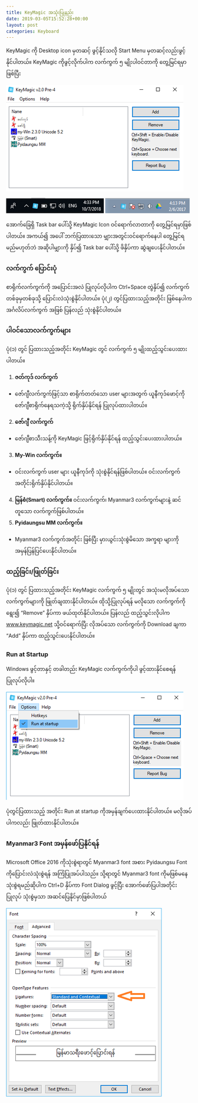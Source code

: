 ```yaml
---
title: KeyMagic အသုံးပြုနည်း
date: 2019-03-05T15:52:28+00:00
layout: post
categories: Keyboard
---
```

KeyMagic ကို Desktop icon မှတဆင့် ဖွင့်နိုင်သလို Start Menu မှတဆင့်လည်းဖွင့်နိုင်ပါတယ်။ KeyMagic ကိုဖွင့်လိုက်ပါက လက်ကွက် ၅ မျိုးပါဝင်တာကို တွေ့မြင်ရမှာဖြစ်ပြီး

  ![Keymagic Layout1](/images/kmagic-layout1.png)

  ![Keymagic Task bar](/images/taskbarKeyMagic.png)  ![Keymagic win7](/images/keymagic-install1.png)

အောက်ခြေရှိ Task bar ပေါ်သို့ KeyMagic Icon ဝင်ရောက်လာတာကို တွေ့မြင်ရမှာဖြစ်ပါတယ်။ အကယ်၍ အပေါ် ဘက်ပြထားသော မျှားအတွင်းဝင်ရောက်နေပါ တွေ့မြင်ရမည်မဟုတ်ဘဲ အဆိုပါမျှားကို နှိပ်၍ Task bar ပေါ်သို့ ဖိနှိပ်ကာ ဆွဲချပေးနိုင်ပါတယ်။

### လက်ကွက် ပြောင်းပုံ

စာရိုက်လက်ကွက်ကို အပြောင်းအလဲ ပြုလုပ်လိုပါက Ctrl+Space တွဲနှိပ်၍ လက်ကွက်တစ်ခုမှတစ်ခုသို့ ပြောင်းလဲသုံးစွဲနိုင်ပါတယ်။ ပုံ(၂) တွင်ပြထားသည့်အတိုင်း ဖြစ်နေပါက အင်္ဂလိပ်လက်ကွက် အဖြစ် ပြန်လည် သုံးစွဲနိုင်ပါတယ်။

### ပါဝင်သောလက်ကွက်များ

ပုံ(၁) တွင် ပြထားသည့်အတိုင်း KeyMagic တွင် လက်ကွက် ၅ မျိုးထည့်သွင်းပေးထားပါတယ်။

1. **ဇတ်ကုဒ် လက်ကွက်**
  - ဇော်ဂျီလက်ကွက်ဖြင့်သာ စာရိုက်တတ်သော user များအတွက် ယူနီကုဒ်ဖောင့်ကို ဇော်ဂျီစာရိုက်နေရသကဲ့သို့ ရိုက်နှိပ်နိုင်ရန် ပြုလုပ်ထားပါတယ်။
2. **ဇော်ဂျီ လက်ကွက်**
  - ဇော်ဂျီစာသီးသန့်ကို KeyMagic ဖြင့်ရိုက်နှိပ်နိုင်ရန် ထည့်သွင်းပေးထားပါတယ်။
3. **My-Win လက်ကွက်။**
  - ဝင်းလက်ကွက် user များ ယူနီကုဒ်ကို သုံးစွဲနိုင်ရန်ဖြစ်ပါတယ်။ ဝင်းလက်ကွက် အတိုင်းရိုက်နှိပ်နိုင်ပါတယ်။
4. **မြန်စံ(Smart) လက်ကွက်။**
      ဝင်းလက်ကွက်၊ Myanmar3 လက်ကွက်များနဲ့ ဆင်တူသော လက်ကွက်ဖြစ်ပါတယ်။
5. **Pyidaungsu MM လက်ကွက်။**
  - Myanmar3 လက်ကွက်အတိုင်း ဖြစ်ပြီး မှားယွင်းသုံးစွဲမိသော အက္ခရာ များကို အမှန်ပြန်ပြင်ပေးနိုင်ပါတယ်။

### ထည့်ခြင်း/ဖြုတ်ခြင်း

ပုံ(၁) တွင် ပြထားသည့်အတိုင်း KeyMagic လက်ကွက် ၅ မျိုးတွင် အသုံးမလိုအပ်သော လက်ကွက်များကို ဖြုတ်ချထားနိုင်ပါတယ်။ ထိုသို့ပြုလုပ်ရန် မလိုသော လက်ကွက်ကို ရွေး၍ “Remove” နှိပ်ကာ ဖယ်ထုတ်နိုင်ပါတယ်။ ပြန်လည် ထည့်သွင်းလိုပါက www.keymagic.net သို့ဝင်ရောက်ပြီး လိုအပ်သော လက်ကွက်ကို Download ချကာ “Add” နှိပ်ကာ ထည့်သွင်းပေးနိုင်ပါတယ်။

### Run at Startup

Windows ဖွင့်တာနှင့် တခါတည်း KeyMagic လက်ကွက်ကိုပါ ဖွင့်ထားနိုင်စေရန် ပြုလုပ်လိုပါ။

![Keymagic startup](/images/startupKeyMagic.png)

ပုံတွင်ပြထားသည့် အတိုင်း Run at startup ကိုအမှန်ချက်ပေးထားနိုင်ပါတယ်။ မလိုအပ်ပါကလည်း ဖြုတ်ထားနိုင်ပါတယ်။

### Myanmar3 Font အမှန်ဖော်ပြနိုင်ရန်

Microsoft Office 2016 ကိုသုံးစွဲရာတွင် Myanmar3 font အစား Pyidaungsu Font ကိုပြောင်းလဲသုံးစွဲရန် အကြံပြုအပ်ပါသည်။ သို့ရာတွင် Myanmar3 font ကိုမဖြစ်မနေ သုံးစွဲရမည်ဆိုပါက Ctrl+D နှိပ်ကာ Font Dialog ဖွင့်ပြီး အောက်ဖော်ပြပါအတိုင်း ပြုလုပ် သုံးစွဲမှသာ အဆင်ပြေနိုင်မှာဖြစ်ပါတယ်

![MM3 issue](/images/mm3issue.png)